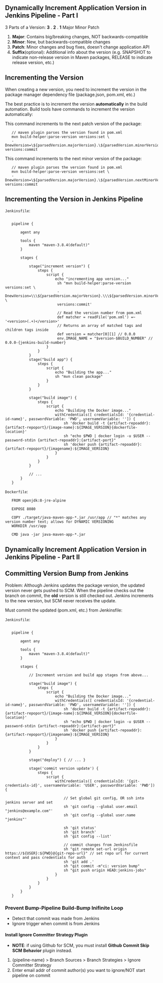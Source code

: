 ## Dynamically Increment Application Version in Jenkins Pipeline - Part I

3 Parts of a Version:
 **3** . **2** . **1**
 Major  Minor   Patch

 1. **Major**: Contains big/breaking changes, NOT backwards-compatible
 2. **Minor**: New, but backwards-compatible changes
 3. **Patch**: Minor changes and bug fixes, doesn't change application API
 4. **Suffix**(optional): Additional info about the version (e.g. SNAPSHOT to indicate non-release version in Maven packages, RELEASE to indicate release version, etc.)

 ## Incrementing the Version
 When creating a new version, you need to increment the version in the package manager dependency file (package.json, pom.xml, etc.)

 The best practice is to increment the version **automatically** in the build automation. Build tools have commands to increment the version automatically:

This command increments to the next patch version of the package:
 ```
    // maven plugin parses the version found in pom.xml
    mvn build-helper:parse-version versions:set \
    -DnewVersion=\${parsedVersion.majorVersion}.\${parsedVersion.minorVersion}.\${parsedVersion.nextIncrementalVersion} versions:commit
 ```

 This command increments to the next minor version of the package:
 ```
    // maven plugin parses the version found in pom.xml
    mvn build-helper:parse-version versions:set \
    -DnewVersion=\${parsedVersion.majorVersion}.\${parsedVersion.nextMinorVersion}.\${parsedVersion.incrementalVersion} versions:commit
 ```

 ## Incrementing the Version in Jenkins Pipeline

 `Jenkinsfile`:

 ```
    
    pipeline {

        agent any

        tools {
            maven "maven-3.8.4(default)"
        }

        stages {

            stage("increment version") {
                steps {
                    script {
                        echo "incrementing app version..."
                         sh "mvn build-helper:parse-version versions:set \
                         -DnewVersion=\\\${parsedVersion.majorVersion}.\\\${parsedVersion.minorVersion}.\\\${parsedVersion.nextIncrementalVersion} \
                         versions:commit'
                         
                         // Read the version number from pom.xml
                         def matcher = readFile('pom.xml') =~ '<version>(.+)</version>'
                         // Returns an array of matched tags and children tags inside
                         def version = matcher[0][1] // 0.0.0
                         env.IMAGE_NAME = "$version-$BUILD_NUMBER" // 0.0.0-{jenkins-build-number}
                    }
                }
            }
            stage("build app") {
                steps {
                    script {
                        echo "Building the app..."
                        sh "mvn clean package"
                    }
                }
            }

            stage("build image") {
                steps {
                    script {
                        echo "Building the Docker image..."
                        withCredentials([ credentialsId: '{credential-id-name}', passwordVariable: 'PWD', usernameVariable: '']) {
                            sh 'docker build -t {artifact-repoaddr}:{artifact-repoport}/{image-name}:${IMAGE_VERSION}{dockerfile-location}'
                            sh "echo $PWD | docker login -u $USER --password-stdin {artifact-repoaddr}:{artifact-port}"
                            sh 'docker push {artifact-repoaddr}:{artifact-repoport}/{imagename}:${IMAGE_VERSION}
                        }
                    }
                }
            }

            // ...
        }
    }

 ```

 `Dockerfile`:

 ```
    FROM openjdk:8-jre-alpine

    EXPOSE 8080

    COPY ./target/java-maven-app-*.jar /usr/app // "*" matches any version number text; allows for DYNAMIC VERSIONING
    WORKDIR /usr/app

    CMD java -jar java-maven-app-*.jar
 ```

## Dynamically Increment Application Version in Jenkins Pipeline - Part II

## Committing Version Bump from Jenkins
Problem: Although Jenkins updates the package version, the updated version never gets pushed to SCM. When the pipeline checks out the branch on commit, the **old** version is still checked out. Jenkins increments to the new version, but SCM never receives the update.

Must commit the updated (pom.xml, etc.) from Jenkinsfile:

`Jenkinsfile`:

 ```
    
    pipeline {

        agent any

        tools {
            maven "maven-3.8.4(default)"
        }

        stages {

            // Increment version and build app stages from above...

            stage("build image") {
                steps {
                    script {
                        echo "Building the Docker image..."
                        withCredentials([ credentialsId: '{credential-id-name}', passwordVariable: 'PWD', usernameVariable: '']) {
                            sh 'docker build -t {artifact-repoaddr}:{artifact-repoport}/{image-name}:${IMAGE_VERSION}{dockerfile-location}'
                            sh "echo $PWD | docker login -u $USER --password-stdin {artifact-repoaddr}:{artifact-port}"
                            sh 'docker push {artifact-repoaddr}:{artifact-repoport}/{imagename}:${IMAGE_VERSION}
                        }
                    }
                }
            }

            stage("deploy") { // ... }

            stage('commit version update') {
                steps {
                    script {
                        withCredentials([ credentialsId: '{git-credentials-id}', usernameVariable: 'USER', passwordVariable: 'PWD']) {

                            // Set global git config, OR ssh into jenkins server and set
                            sh 'git config --global user.email "jenkins@example.com"'
                            sh 'git config --global user.name "jenkins"'

                            sh 'git status'
                            sh 'git branch'
                            sh 'git config --list'

                            // commit changes from Jenkinsfile
                            sh "git remote set-url origin https://${USER}:${PWD}@{git-repo-url}" // set repo url for current context and pass credentials for auth
                            sh 'git add .'
                            sh "git commit -m"ci: version bump"
                            sh "git push origin HEAD:jenkins-jobs"
                        }
                    }
                }
            }
        }
    }

```

### Prevent Bump-Pipeline Build-Bump Inifinite Loop

 - Detect that commit was made from Jenkins
 - Ignore trigger when commit is from Jenkins

#### Install Ignore Committer Strategy Plugin

- **NOTE**: if using Github for SCM, you must install **Github Commit Skip SCM Behavior** plugin instead.

1. {pipeline-name} > Branch Sources > Branch Strategies > Ignore Committer Strategy
2. Enter email addr of commit author(s) you want to ignore/NOT start pipeline on commit



